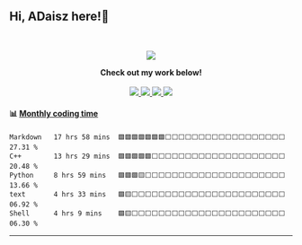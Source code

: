 <!-- 
reference:https://github.com/ouuan/ouuan
 -->

## Hi, ADaisz here!👋 


<br>

<p align="center">
  <a href="https://github.com/ADaisz" class="rich-diff-level-one">
    <img src="https://github-readme-stats.vercel.app/api?username=ADaisz&theme=dark" >
    <!-- &hide=issues
    <img src="https://github-readme-stats.vercel.app/api?username=ADaisz&hide=issues&title_color=333&text_color=777" alt="ADaisz's Stats" >
    -->
  </a>
</p>

<p align="center">
  <strong>Check out my work below!</strong>
  <br><br>
  <a href="https://github.com/ADaisz">
    <img src="https://badges.pufler.dev/visits/ADaisz/ADaisz?style=flat-square&logo=github">
  </a>
  <a href="https://github.com/ADaisz">
    <img src="https://badges.pufler.dev/years/ADaisz?style=flat-square&logo=github">
  </a>
  <a href="https://github.com/ADaisz?tab=repositories">
    <img src="https://badges.pufler.dev/repos/ADaisz?style=flat-square&logo=github">
  </a>
  <a href="https://github.com/ADaisz">
    <img src="https://badges.pufler.dev/commits/monthly/ADaisz?style=flat-square&logo=github">
  </a>
</p>

#### :bar_chart: [Monthly coding time](https://github.com/muety/wakapi)

<!--START_SECTION:waka-->
```text
Markdown   17 hrs 58 mins  🟩🟩🟩🟩🟩🟩🟩⬜⬜⬜⬜⬜⬜⬜⬜⬜⬜⬜⬜⬜⬜⬜⬜⬜⬜   27.31 % 
C++        13 hrs 29 mins  🟩🟩🟩🟩🟩⬜⬜⬜⬜⬜⬜⬜⬜⬜⬜⬜⬜⬜⬜⬜⬜⬜⬜⬜⬜   20.48 % 
Python     8 hrs 59 mins   🟩🟩🟩🟨⬜⬜⬜⬜⬜⬜⬜⬜⬜⬜⬜⬜⬜⬜⬜⬜⬜⬜⬜⬜⬜   13.66 % 
text       4 hrs 33 mins   🟩🟨⬜⬜⬜⬜⬜⬜⬜⬜⬜⬜⬜⬜⬜⬜⬜⬜⬜⬜⬜⬜⬜⬜⬜   06.92 % 
Shell      4 hrs 9 mins    🟩🟨⬜⬜⬜⬜⬜⬜⬜⬜⬜⬜⬜⬜⬜⬜⬜⬜⬜⬜⬜⬜⬜⬜⬜   06.30 % 
```
<!--END_SECTION:waka-->

---



